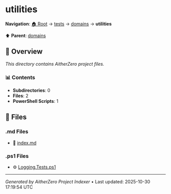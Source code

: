 # utilities

**Navigation**: [🏠 Root](../../../index.md) → [tests](../../index.md) → [domains](../index.md) → **utilities**

⬆️ **Parent**: [domains](../index.md)

## 📖 Overview

*This directory contains AitherZero project files.*

### 📊 Contents

- **Subdirectories**: 0
- **Files**: 2
- **PowerShell Scripts**: 1

## 📄 Files

### .md Files

- 📝 [index.md](./index.md)

### .ps1 Files

- ⚙️ [Logging.Tests.ps1](./Logging.Tests.ps1)

---

*Generated by AitherZero Project Indexer* • Last updated: 2025-10-30 17:19:54 UTC

